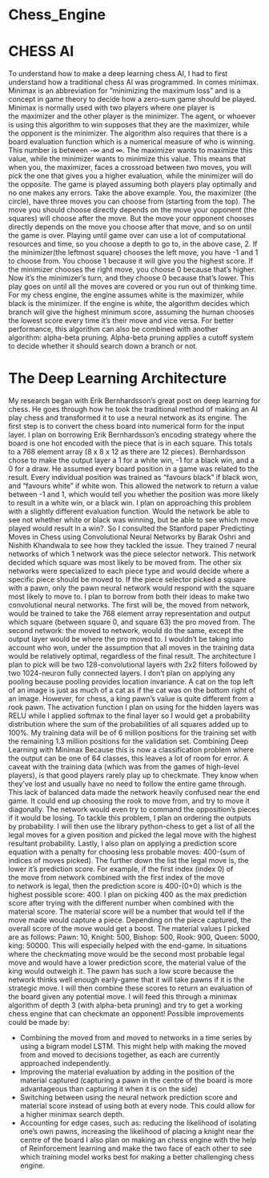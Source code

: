 # Chess_Engine
# CHESS AI 
To understand how to make a deep learning chess AI, I had to first understand how a traditional chess AI was programmed. In comes minimax. Minimax is an abbreviation for “minimizing the maximum loss” and is a concept in game theory to decide how a zero-sum game should be played.
Minimax is normally used with two players where one player is the maximizer and the other player is the minimizer. The agent, or whoever is using this algorithm to win supposes that they are the maximizer, while the opponent is the minimizer. The algorithm also requires that there is a board evaluation function which is a numerical measure of who is winning. This number is between -∞ and ∞. The maximizer wants to maximize this value, while the minimizer wants to minimize this value. This means that when you, the maximizer, faces a crossroad between two moves, you will pick the one that gives you a higher evaluation, while the minimizer will do the opposite. The game is played assuming both players play optimally and no one makes any errors.
Take the above example. You, the maximizer (the circle), have three moves you can choose from (starting from the top). The move you should choose directly depends on the move your opponent (the squares) will choose after the move. But the move your opponent chooses directly depends on the move you choose after that move, and so on until the game is over. Playing until game over can use a lot of computational resources and time, so you choose a depth to go to, in the above case, 2. If the minimizer(the leftmost square) chooses the left move, you have -1 and 1 to choose from. You choose 1 because it will give you the highest score. If the minimizer chooses the right move, you choose 0 because that’s higher. Now it’s the minimizer’s turn, and they choose 0 because that’s lower. This play goes on until all the moves are covered or you run out of thinking time. For my chess engine, the engine assumes white is the maximizer, while black is the minimizer. If the engine is white, the algorithm decides which branch will give the highest minimum score, assuming the human chooses the lowest score every time it’s their move and vice versa. For better performance, this algorithm can also be combined with another algorithm: alpha-beta pruning. Alpha-beta pruning applies a cutoff system to decide whether it should search down a branch or not.

# The Deep Learning Architecture
My research began with Erik Bernhardsson’s great post on deep learning for chess. He goes through how he took the traditional method of making an AI play chess and transformed it to use a neural network as its engine.
The first step is to convert the chess board into numerical form for the input layer. I plan on borrowing Erik Bernhardsson’s encoding strategy where the board is one hot encoded with the piece that is in each square. This totals to a 768 element array (8 x 8 x 12 as there are 12 pieces).
Bernhardsson chose to make the output layer a 1 for a white win, -1 for a black win, and a 0 for a draw. He assumed every board position in a game was related to the result. Every individual position was trained as “favours black” if black won, and “favours white” if white won. This allowed the network to return a value between -1 and 1, which would tell you whether the position was more likely to result in a white win, or a black win.
I plan on approaching this problem with a slightly different evaluation function. Would the network be able to see not whether white or black was winning, but be able to see which move played would result in a win?. So I consulted the Stanford paper Predicting Moves in Chess using Convolutional Neural Networks by Barak Oshri and Nishith Khandwala to see how they tackled the issue. They trained 7 neural networks of which 1 network was the piece selector network. This network decided which square was most likely to be moved from. The other six networks were specialized to each piece type and would decide where a specific piece should be moved to. If the piece selector picked a square with a pawn, only the pawn neural network would respond with the square most likely to move to.
I plan to borrow from both their ideas to make two convolutional neural networks. The first will be, the moved from network, would be trained to take the 768 element array representation and output which square (between square 0, and square 63) the pro moved from. The second network: the moved to network, would do the same, except the output layer would be where the pro moved to. I wouldn’t be taking into account who won, under the assumption that all moves in the training data would be relatively optimal, regardless of the final result.
The architecture I plan to pick will be two 128-convolutional layers with 2x2 filters followed by two 1024-neuron fully connected layers. I don’t plan on applying any pooling because pooling provides location invariance. A cat on the top left of an image is just as much of a cat as if the cat was on the bottom right of an image. However, for chess, a king pawn’s value is quite different from a rook pawn. The activation function I plan on using for the hidden layers was RELU while I applied softmax to the final layer so I would get a probability distribution where the sum of the probabilities of all squares added up to 100%.
My training data will be of 6 million positions for the training set with the remaining 1.3 million positions for the validation set. 
Combining Deep Learning with Minimax
Because this is now a classification problem where the output can be one of 64 classes, this leaves a lot of room for error. A caveat with the training data (which was from the games of high-level players), is that good players rarely play up to checkmate. They know when they’ve lost and usually have no need to follow the entire game through. This lack of balanced data made the network heavily confused near the end game. It could end up choosing the rook to move from, and try to move it diagonally. The network would even try to command the opposition’s pieces if it would be losing.
To tackle this problem, I plan on ordering the outputs by probability. I will then use the library python-chess to get a list of all the legal moves for a given position and picked the legal move with the highest resultant probability. Lastly, I also plan on applying a prediction score equation with a penalty for choosing less probable moves: 400-(sum of indices of moves picked). The further down the list the legal move is, the lower it’s prediction score. For example, if the first index (index 0) of the move from network combined with the first index of the move to network is legal, then the prediction score is 400-(0+0) which is the highest possible score: 400.
I plan on picking 400 as the max prediction score after trying with the different number when combined with the material score. The material score will be a number that would tell if the move made would capture a piece. Depending on the piece captured, the overall score of the move would get a boost. The material values I picked are as follows:
Pawn: 10, Knight: 500, Bishop: 500, Rook: 900, Queen: 5000, king: 50000.
This will especially helped with the end-game. In situations where the checkmating move would be the second most probable legal move and would have a lower prediction score, the material value of the king would outweigh it. The pawn has such a low score because the network thinks well enough early-game that it will take pawns if it is the strategic move.
I will then combine these scores to return an evaluation of the board given any potential move. I will feed this through a minimax algorithm of depth 3 (with alpha-beta pruning) and try to get a working chess engine that can checkmate an opponent!
Possible improvements could be made by:
* Combining the moved from and moved to networks in a time series by using a bigram model LSTM. This might help with making the moved from and moved to decisions together, as each are currently approached independently.
* Improving the material evaluation by adding in the position of the material captured (capturing a pawn in the centre of the board is more advantageous than capturing it when it is on the side)
* Switching between using the neural network prediction score and material score instead of using both at every node. This could allow for a higher minimax search depth.   
* Accounting for edge cases, such as: reducing the likelihood of isolating one’s own pawns, increasing the likelihood of placing a knight near the centre of the board
I also plan on making an chess engine with the help of Reinforcement learning and make the two face of each other to see which training model works best for making a better challenging chess engine.
